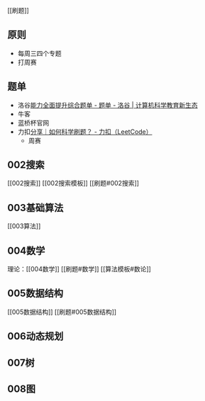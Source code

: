 
[[刷题]]
## 原则
- 每周三四个专题
- 打周赛
## 题单
- 洛谷[能力全面提升综合题单 - 题单 - 洛谷 | 计算机科学教育新生态](https://www.luogu.com.cn/training/9391)
- 牛客
- 蓝桥杯官网
- 力扣[分享｜如何科学刷题？ - 力扣（LeetCode）](https://leetcode.cn/circle/discuss/RvFUtj/)
	- 周赛
## 002搜索
[[002搜索]]
[[002搜索模板]]
[[刷题#002搜索]]
## 003基础算法
[[003算法]]

## 004数学
理论：[[004数学]]
[[刷题#数学]]
[[算法模板#数论]]
## 005数据结构
[[005数据结构]]
[[刷题#005数据结构]]

## 006动态规划
## 007树
## 008图